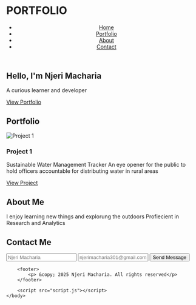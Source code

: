 # PORTFOLIO

<!DOCTYPE html>
<html lang="en">
    <head>
        <meta charset="UTF-8">
        <meta name="viewport" content="width=device-width" initial-scale="1.0">
        <title> Njeri Macharia- Portfolio </title>
        <link rel="stylesheet" href="style.css">
    </head>
    <body>
        <header>
            <nav>
                <ul>
                    <li><a href="#home">Home</a></li>
                    <li><a href="#portfolio">Portfolio</a></li>
                    <li><a href="#about">About</a></li>
                    <li><a href="#contact"> Contact</a></li>
                </ul>
            </nav>
        </header>
        <section id="home" class="hero">
            <div class="hero-content">
                <h1> Hello, I'm Njeri Macharia</h1>
                <p> A curious learner and developer</p>
                <a href="#portfolio" class="button"> View Portfolio</a>
            </div>
        </div>
        </section>
        <section id="portfolio" class="Portfolio">
            <h2> Portfolio</h2>
            <div class="projects">
            <div class="project">
                <img src="placeholder-project.jpg" alt="Project 1">
                <h3>Project 1</h3>
                <p> Sustainable Water Management Tracker
                    An eye opener for the public to hold officers accountable for distributing water in rural areas
                </p>
                <a href="project 1. html" class="button">View Project</a>
            </div>
            </div>
        </section>
        <section id="about" class="about">
            <h2> About Me</h2>
            <p> I enjoy learning new things and explorung the outdoors
                Profiecient in Research and Analytics
            </p>
        </section>
        <section id="contact" class="contact">
            <h2> Contact Me</h2>
            <form>
                <input type="text" placeholder="Njeri Macharia">
                <input type="email" placeholder="njerimacharia301@gmail.com">
                <button type="submit"> Send Message</button>
            </form>
        </section>

        <footer>
            <p> &copy; 2025 Njeri Macharia. All rights reserved</p>
        </footer>

        <script src="script.js"></script>
    </body>
</html>
